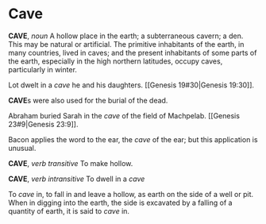# Cave

**CAVE**, _noun_ A hollow place in the earth; a subterraneous cavern; a den. This may be natural or artificial. The primitive inhabitants of the earth, in many countries, lived in caves; and the present inhabitants of some parts of the earth, especially in the high northern latitudes, occupy caves, particularly in winter.

Lot dwelt in a _cave_ he and his daughters. [[Genesis 19#30|Genesis 19:30]].

**CAVE**s were also used for the burial of the dead.

Abraham buried Sarah in the _cave_ of the field of Machpelab. [[Genesis 23#9|Genesis 23:9]].

Bacon applies the word to the ear, the _cave_ of the ear; but this application is unusual.

**CAVE**, _verb transitive_ To make hollow.

**CAVE**, _verb intransitive_ To dwell in a _cave_

To _cave_ in, to fall in and leave a hollow, as earth on the side of a well or pit. When in digging into the earth, the side is excavated by a falling of a quantity of earth, it is said to _cave_ in.